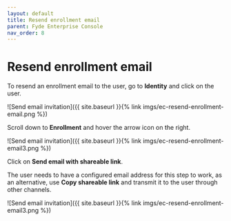 ```yaml
---
layout: default
title: Resend enrollment email
parent: Fyde Enterprise Console
nav_order: 8
---
```

# Resend enrollment email

To resend an enrollment email to the user, go to **Identity** and click on the user.

![Send email invitation]({{ site.baseurl }}{% link imgs/ec-resend-enrollment-email.png %})

Scroll down to **Enrollment** and hover the arrow icon on the right.

![Send email invitation]({{ site.baseurl }}{% link imgs/ec-resend-enrollment-email3.png %})

Click on **Send email with shareable link**.

The user needs to have a configured email address for this step to work, as an alternative, use **Copy shareable link** and transmit it to the user through other channels.

![Send email invitation]({{ site.baseurl }}{% link imgs/ec-resend-enrollment-email3.png %})
